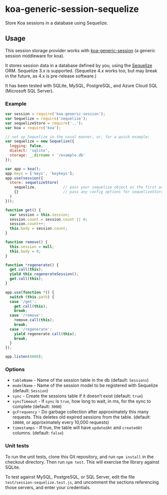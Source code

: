 # koa-generic-session-sequelize

Store Koa sessions in a database using Sequelize.

## Usage

This session storage provider works with [koa-generic-session](https://github.com/koajs/generic-session) (a generic session middleware for koa).

It stores session data in a database defined by you, using the [Sequelize](http://docs.sequelizejs.com/) ORM. Sequelize 3.x is supported. (Sequelize 4.x works too, but may break in the future, as 4.x is pre-release software.)

It has been tested with SQLite, MySQL, PostgreSQL, and Azure Cloud SQL (Microsoft SQL Server).

### Example

```js
var session = require('koa-generic-session');
var Sequelize = require('sequelize');
var sequelizeStore = require('..');
var koa = require('koa');

// set up Sequelize in the usual manner, or, for a quick example:
var sequelize = new Sequelize({
  logging: false,
  dialect: 'sqlite',
  storage: __dirname + '/example.db'
});

var app = koa();
app.keys = ['keys', 'keykeys'];
app.use(session({
  store: sequelizeStore(
    sequelize,            // pass your sequelize object as the first arg
    {}                    // pass any config options for sequelizeStore as the second arg
  )
}));

function get() {
  var session = this.session;
  session.count = session.count || 0;
  session.count++;
  this.body = session.count;
}

function remove() {
  this.session = null;
  this.body = 0;
}

function *regenerate() {
  get.call(this);
  yield this.regenerateSession();
  get.call(this);
}

app.use(function *() {
  switch (this.path) {
  case '/get':
    get.call(this);
    break;
  case '/remove':
    remove.call(this);
    break;
  case '/regenerate':
    yield regenerate.call(this);
    break;
  }
});

app.listen(8080);
```

### Options

 - `tableName` - Name of the session table in the db (default: `Sessions`)
 - `modelName` - Name of the session model to be registered with Sequelize (default: `Session`)
 - `sync` - Create the sessions table if it doesn’t exist (default: `true`)
 - `syncTimeout` - If `sync` is `true`, how long to wait, in ms, for the sync to complete (default: `3000`)
 - `gcFrequency` - Do garbage collection after approximately this many requests. This deletes old expired sessions from the table. (default: `10000`, or approximately every 10,000 requests)
 - `timestamps` - If true, the table will have `updatedAt` and `createdAt` columns. (default: `false`)

### Unit tests

To run the unit tests, clone this Git repository, and run `npm install` in the checkout directory. Then run `npm test`. This will exercise the library against SQLite.

To test against MySQL, PostgreSQL, or SQL Server, edit the file `test/session-sequelize.test.js`, and uncomment the sections referencing those servers, and enter your credentials.
